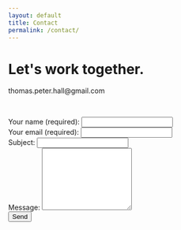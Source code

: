 ```yaml
---
layout: default
title: Contact
permalink: /contact/
---
```

<div class="row justify-content-center">
  <div class="col-12 col-md-10 col-xl-8">
    <h1 class="headline">Let's work together.</h1>
    <p class="contact-email">thomas.peter.hall@gmail.com</p>
  </div>
</div>

<div class="row justify-content-center">
  <p class="contact-icons"><a href=""><i class="fa fa-envelope" aria-hidden="true"></i></a>&emsp;<a href=""><i class="fa fa-linkedin" aria-hidden="true"></i></a>&emsp;<a href=""><i class="fa fa-medium" aria-hidden="true"></i></a></p>
</div>

<form action="https://formspree.io/thomas.peter.hall@gmail.com" method="POST" class="p-b-5">
  <div class="form-group">
    <label for="name">Your name (required):</label>
    <input type="text" class="form-control" name="name" required>
  </div>
  <div class="form-group">
    <label for="_replyto">Your email (required):</label>
    <input type="email" class="form-control" name="_replyto" required>
  </div>
  <div class="form-group">
    <label for="_subject">Subject:</label>
    <input type="text" class="form-control" name="_subject">
  </div>
  <div class="form-group">
    <label for="_message">Message:</label>
    <textarea rows="8" name="_message" class="form-control"></textarea>
  </div>
  <div class="form-group">
    <input type="submit" value="Send">
  </div>
</form>
